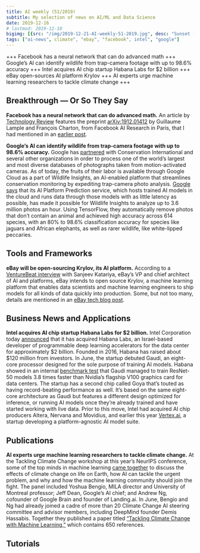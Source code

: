 ```yaml
---
title: AI weekly (51/2019)
subtitle: My selection of news on AI/ML and Data Science
date: 2019-12-16
# lastmod: 2019-12-10
bigimg: [{src: "/img/2019-12-21-AI-weekly-51-2019.jpg", desc: "Sunset (2017)"}]
tags: ["ai-news", climate", "ebay", "facebook", intel", "google"]
---
```


+++ Facebook has a neural network that can do advanced math +++ Google’s AI can identify wildlife from trap-camera footage with up to 98.6% accuracy +++ Intel acquires AI chip startup Habana Labs for $2 billion +++ eBay open-sources AI platform Krylov +++ AI experts urge machine learning researchers to tackle climate change +++
 
<!--more-->

## Breakthrough &mdash; Or So They Say

**Facebook has a neural network that can do advanced math.** An article by [Technology Review](https://www.technologyreview.com/s/614929/facebook-has-a-neural-network-that-can-do-advanced-math/
) features the preprint [arXiv:1912.01412](https://arxiv.org/abs/1912.01412) by Guillaume Lample and François Charton, from Facebook AI Research in Paris, that I had mentioned in an [earlier post](/post/2019-12-07-ai-weekly-49-2019/).  

**Google’s AI can identify wildlife from trap-camera footage with up to 98.6% accuracy.** Google has [partnered](https://venturebeat.com/2019/12/17/googles-ai-can-identify-wildlife-from-trap-camera-footage-with-up-to-98-6-accuracy/) with Conservation International and several other organizations in order to process one of the world’s largest and most diverse databases of photographs taken from motion-activated cameras. As of today, the fruits of their labor is available through Google Cloud as a part of Wildlife Insights, an AI-enabled platform that streamlines conservation monitoring by expediting trap-camera photo analysis. [Google says](https://www.blog.google/products/earth/ai-finds-where-the-wild-things-are/) that its AI Platform Prediction service, which hosts trained AI models in the cloud and runs data through those models with as little latency as possible, has made it possible for Wildlife Insights to analyze up to 3.6 million photos an hour. Using TensorFlow, they automatically remove photos that don’t contain an animal and achieved high accuracy across 614 species, with an 80% to 98.6% classification accuracy for species like jaguars and African elephants, as well as rarer wildlife, like white-lipped peccaries.

 


## Tools and Frameworks

**eBay will be open-sourcing Krylov, its AI platform.** According to a [VentureBeat interview](https://venturebeat.com/2019/12/17/why-ebay-believes-in-open-sourcing-krylov-its-ai-platform/) with Sanjeev Katariya, eBay’s VP and chief architect of AI and platforms, eBay intends to open source Krylov, a machine learning platform that enables data scientists and machine learning engineers to ship models for all kinds of data quickly into production. Some, but not too many, details are mentioned in an [eBay tech blog post](https://tech.ebayinc.com/engineering/ebays-transformation-to-a-modern-ai-platform/).
 


## Business News and Applications

**Intel acquires AI chip startup Habana Labs for $2 billion.**  Intel Corporation today [announced](https://newsroom.intel.com/news-releases/intel-ai-acquisition/) that it has acquired Habana Labs, an Israel-based developer of programmable deep learning accelerators for the data center for approximately $2 billion. Founded in 2016, Habana has raised about $120 million from investors. In June, the startup debuted Gaudi, an eight-core processor designed for the sole purpose of training AI models. Habana showed in an internal [benchmark test](https://techcrunch.com/2019/06/17/habana-labs-launches-its-gaudi-ai-training-processor/) that Gaudi managed to train ResNet-50 models 3.8 times faster than Nvidia’s flagship V100 graphics card for data centers. The startup has a second chip called Goya that’s touted as having record-beating performance as well. It’s based on the same eight-core architecture as Gaudi but features a different design optimized for inference, or running AI models once they’re already trained and have started working with live data. Prior to this move, Intel had acquired AI chip producers Altera, Nervana and Movidius, and earlier this year [Vertex.ai](https://venturebeat.com/2018/08/16/intel-acquires-ai-startup-vertex-ai/), a startup developing a platform-agnostic AI model suite.


## Publications

**AI experts urge machine learning researchers to tackle climate change.** At the Tackling Climate Change workshop at this year’s NeurIPS conference, some of the top minds in machine learning [came together](https://venturebeat.com/2019/12/16/ai-experts-urge-machine-learning-researchers-to-tackle-climate-change/) to discuss the effects of climate change on life on Earth, how AI can tackle the urgent problem, and why and how the machine learning community should join the fight. The panel included Yoshua Bengio, MILA director and University of Montreal professor; Jeff Dean, Google’s AI chief; and Andrew Ng, cofounder of Google Brain and founder of Landing.ai. In June, Bengio and Ng had already joined a cadre of more than 20 Climate Change AI steering committee and advisor members, including DeepMind founder Demis Hassabis. Together they published a paper titled [“Tackling Climate Change with Machine Learning,”](https://www.climatechange.ai/summaries) which contains 650 references.



## Tutorials

